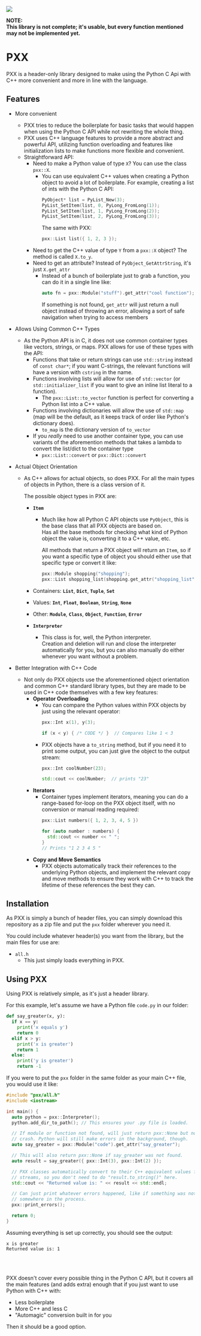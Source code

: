 ![](https://img.shields.io/badge/version-0.4-blue?style=for-the-badge&logo=C%2B%2B)

**NOTE:** <br>
**This library is not complete; it's usable, but every function mentioned**
**may not be implemented yet.**

# PXX

PXX is a header-only library designed to make using the Python C Api with C++
more convenient and more in line with the language.

## Features

- More convenient
  - PXX tries to reduce the boilerplate for basic tasks that would happen when
    using the Python C API while not rewriting the whole thing.
  - PXX uses C++ language features to provide a more abstract and powerful API,
    utilizing function overloading and features like initialization lists to
    make functions more flexible and convenient.
  - Straightforward API:
    - Need to make a Python value of type `X`? You can use the class `pxx::X`.
      - You can use equivalent C++ values when creating a Python object to
        avoid a lot of boilerplate. For example, creating a list of ints with
        the Python C API:
        ```c++
        PyObject* list = PyList_New(3);
        PyList_SetItem(list, 0, PyLong_FromLong(1));
        PyList_SetItem(list, 1, PyLong_FromLong(2));
        PyList_SetItem(list, 2, PyLong_FromLong(3));
        ```
        The same with PXX:
        ```c++
        pxx::List list({ 1, 2, 3 });
        ```
    - Need to get the C++ value of type `Y` from a `pxx::X` object? The method
      is called `X.to_y`.
    - Need to get an attribute? Instead of `PyObject_GetAttrString`, it's just
      `X.get_attr`
      - Instead of a bunch of boilerplate just to grab a function, you can do
        it in a single line like:
        ```c++
        auto fn = pxx::Module("stuff").get_attr("cool function");
        ```
        If something is not found, `get_attr` will just return a null object
        instead of throwing an error, allowing a sort of safe navigation when
        trying to access members

- Allows Using Common C++ Types
  - As the Python API is in C, it does not use common container types like
    vectors, strings, or maps. PXX allows for use of these types with the API:
    - Functions that take or return strings can use `std::string` instead of
      `const char*`; if you want C-strings, the relevant functions will have
      a version with `cstring` in the name.
    - Functions involving lists will allow for use of `std::vector` (or
      `std::initializer_list` if you want to give an inline list literal to
      a function).
      - The `pxx::List::to_vector` function is perfect for converting a Python list
        into a C++ value.
    - Functions involving dictionaries will allow the use of `std::map`
      (map will be the default, as it keeps track of order like Python's
       dictionary does).
      - `to_map` is the dictionary version of `to_vector`
    - If you *really* need to use another container type, you can use variants
      of the aforemention methods that takes a lambda to convert the list/dict
      to the container type
      - `pxx::List::convert` or `pxx::Dict::convert`

- Actual Object Orientation
  - As C++ allows for actual objects, so does PXX. For all the main types of
    objects in Python, there is a class version of it.
    
    The possible object types in PXX are:

    - **`Item`**
      - Much like how all Python C API objects use `PyObject`, this is the base
        class that all PXX objects are based on. <br>
        Has all the base methods for checking what kind of Python object
        the value is, converting it to a C++ value, etc.

        All methods that return a PXX object will return an `Item`, so
        if you want a specific type of object you should either use that
        specific type or convert it like:
        ```c++
        pxx::Module shopping("shopping");
        pxx::List shopping_list(shopping.get_attr("shopping_list"));
        ```
    
    - Containers: **`List`**, **`Dict`**, **`Tuple`**, **`Set`**
    - Values: **`Int`**, **`Float`**, **`Boolean`**, **`String`**, **`None`**
    - Other: **`Module`**, **`Class`**, **`Object`**, **`Function`**,
             **`Error`**
    - **`Interpreter`**
      - This class is for, well, the Python interpreter. <br>
        Creation and deletion will run and close the interpreter automatically
        for you, but you can also manually do either whenever you want without
        a problem.

- Better Integration with C++ Code
  - Not only do PXX objects use the aforementioned object orientation and
    common C++ standard library types, but they are made to be used in C++
    code themselves with a few key features:
    - **Operator Overloading**
      - You can compare the Python values within PXX objects by just using the
        relevant operator:
        ```cpp
        pxx::Int x(1), y(3);

        if (x < y) { /* CODE */ }  // Compares like 1 < 3
        ```
      - PXX objects have a `to_string` method, but if you need it to print
        some output, you can just give the object to the output stream:
        ```cpp
        pxx::Int coolNumber(23);

        std::cout << coolNumber;  // prints "23"
        ```
    - **Iterators**
      - Container types implement iterators, meaning you can do a range-based
        for-loop on the PXX object itself, with no conversion or manual
        reading required:
        ```cpp
        pxx::List numbers({ 1, 2, 3, 4, 5 })

        for (auto number : numbers) {
          std::cout << number << " ";
        }
        // Prints "1 2 3 4 5 "
        ```
    - **Copy and Move Semantics**
      - PXX objects automatically track their references to the underlying
        Python objects, and implement the relevant copy and move methods
        to ensure they work with C++ to track the lifetime of these references
        the best they can.
## Installation

As PXX is simply a bunch of header files, you can simply download this
repository as a zip file and put the `pxx` folder wherever you need it.

You could include whatever header(s) you want from the library, but the main
files for use are:

- `all.h`
  - This just simply loads everything in PXX.

## Using PXX

Using PXX is relatively simple, as it's just a header library.

For this example, let's assume we have a Python file `code.py` in our folder:
```py
def say_greater(x, y):
  if x == y:
    print('x equals y')
    return 0
  elif x > y:
    print('x is greater')
    return 1
  else:
    print('y is greater')
    return -1

```
If you were to put the `pxx` folder in the same folder as your main C++ file,
you would use it like:
```cpp
#include "pxx/all.h"
#include <iostream>

int main() {
  auto python = pxx::Interpreter();
  python.add_dir_to_path(); // This ensures your .py file is loaded.

  // If module or function not found, will just return pxx::None but not
  // crash. Python will still make errors in the background, though.
  auto say_greater = pxx::Module("code").get_attr("say_greater");

  // This will also return pxx::None if say_greater was not found.
  auto result = say_greater({ pxx::Int(3), pxx::Int(2) });

  // PXX classes automatically convert to their C++ equivalent values for
  // streams, so you don't need to do "result.to_string()" here.
  std::cout << "Returned value is: " << result << std::endl;

  // Can just print whatever errors happened, like if something was not found
  // somewhere in the process.
  pxx::print_errors();

  return 0;
}
```

Assuming everything is set up correctly, you should see the output:
```
x is greater
Returned value is: 1
```

<br><br>

PXX doesn't cover every possible thing in the Python C API, but it covers
all the main features (and adds extra) enough that if you just want to use Python with C++
with:
- Less boilerplate
- More C++ and less C
- "Automagic" conversion built in for you
  
Then it should be a good option.